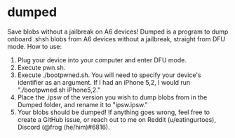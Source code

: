 # dumped
Save blobs without a jailbreak on A6 devices!
Dumped is a program to dump onboard .shsh blobs from A6 devices without a jailbreak, straight from DFU mode.
How to use: 
1. Plug your device into your computer and enter DFU mode.
2. Execute pwn.sh.
3. Execute ./bootpwned.sh. You will need to specify your device's identifier as an argument. If I had an iPhone 5,2, I would run "./bootpwned.sh iPhone5,2."
4. Place the .ipsw of the version you wish to dump blobs from in the Dumped folder, and rename it to "ipsw.ipsw."
5. Your blobs should be dumped! If anything goes wrong, feel free to create a GitHub issue, or reach out to me on Reddit (u/eatingurtoes), Discord (@frog (he/him)#6816).
